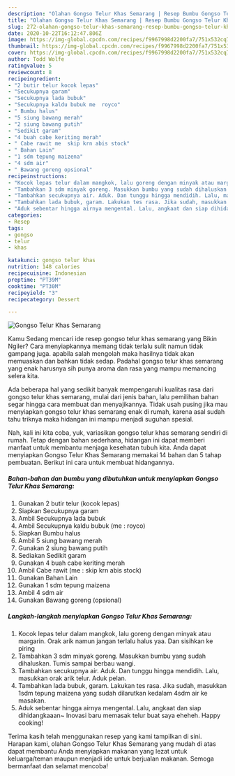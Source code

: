 ```yaml
---
description: "Olahan Gongso Telur Khas Semarang | Resep Bumbu Gongso Telur Khas Semarang Yang Menggugah Selera"
title: "Olahan Gongso Telur Khas Semarang | Resep Bumbu Gongso Telur Khas Semarang Yang Menggugah Selera"
slug: 272-olahan-gongso-telur-khas-semarang-resep-bumbu-gongso-telur-khas-semarang-yang-menggugah-selera
date: 2020-10-22T16:12:47.806Z
image: https://img-global.cpcdn.com/recipes/f9967998d2200fa7/751x532cq70/gongso-telur-khas-semarang-foto-resep-utama.jpg
thumbnail: https://img-global.cpcdn.com/recipes/f9967998d2200fa7/751x532cq70/gongso-telur-khas-semarang-foto-resep-utama.jpg
cover: https://img-global.cpcdn.com/recipes/f9967998d2200fa7/751x532cq70/gongso-telur-khas-semarang-foto-resep-utama.jpg
author: Todd Wolfe
ratingvalue: 5
reviewcount: 8
recipeingredient:
- "2 butir telur kocok lepas"
- "Secukupnya garam"
- "Secukupnya lada bubuk"
- "Secukupnya kaldu bubuk me  royco"
- " Bumbu halus"
- "5 siung bawang merah"
- "2 siung bawang putih"
- "Sedikit garam"
- "4 buah cabe keriting merah"
- " Cabe rawit me  skip krn abis stock"
- " Bahan Lain"
- "1 sdm tepung maizena"
- "4 sdm air"
- " Bawang goreng opsional"
recipeinstructions:
- "Kocok lepas telur dalam mangkok, lalu goreng dengan minyak atau margarin. Orak arik namun jangan terlalu halus yaa. Dan sisihkan ke piring"
- "Tambahkan 3 sdm minyak goreng. Masukkan bumbu yang sudah dihaluskan. Tumis sampai berbau wangi."
- "Tambahkan secukupnya air. Aduk. Dan tunggu hingga mendidih. Lalu, masukkan orak arik telur. Aduk pelan."
- "Tambahkan lada bubuk, garam. Lakukan tes rasa. Jika sudah, masukkan 1sdm tepung maizena yang sudah dilarutkan kedalam 4sdm air ke masakan."
- "Aduk sebentar hingga airnya mengental. Lalu, angkaat dan siap dihidangkaaan~ Inovasi baru memasak telur buat saya eheheh. Happy cooking!"
categories:
- Resep
tags:
- gongso
- telur
- khas

katakunci: gongso telur khas 
nutrition: 148 calories
recipecuisine: Indonesian
preptime: "PT39M"
cooktime: "PT30M"
recipeyield: "3"
recipecategory: Dessert

---
```



![Gongso Telur Khas Semarang](https://img-global.cpcdn.com/recipes/f9967998d2200fa7/751x532cq70/gongso-telur-khas-semarang-foto-resep-utama.jpg)

Kamu Sedang mencari ide resep gongso telur khas semarang yang Bikin Ngiler? Cara menyiapkannya memang tidak terlalu sulit namun tidak gampang juga. apabila salah mengolah maka hasilnya tidak akan memuaskan dan bahkan tidak sedap. Padahal gongso telur khas semarang yang enak harusnya sih punya aroma dan rasa yang mampu memancing selera kita.



Ada beberapa hal yang sedikit banyak mempengaruhi kualitas rasa dari gongso telur khas semarang, mulai dari jenis bahan, lalu pemilihan bahan segar hingga cara membuat dan menyajikannya. Tidak usah pusing jika mau menyiapkan gongso telur khas semarang enak di rumah, karena asal sudah tahu triknya maka hidangan ini mampu menjadi suguhan spesial.


Nah, kali ini kita coba, yuk, variasikan gongso telur khas semarang sendiri di rumah. Tetap dengan bahan sederhana, hidangan ini dapat memberi manfaat untuk membantu menjaga kesehatan tubuh kita. Anda dapat menyiapkan Gongso Telur Khas Semarang memakai 14 bahan dan 5 tahap pembuatan. Berikut ini cara untuk membuat hidangannya.

<!--inarticleads1-->

##### Bahan-bahan dan bumbu yang dibutuhkan untuk menyiapkan Gongso Telur Khas Semarang:

1. Gunakan 2 butir telur (kocok lepas)
1. Siapkan Secukupnya garam
1. Ambil Secukupnya lada bubuk
1. Ambil Secukupnya kaldu bubuk (me : royco)
1. Siapkan  Bumbu halus
1. Ambil 5 siung bawang merah
1. Gunakan 2 siung bawang putih
1. Sediakan Sedikit garam
1. Gunakan 4 buah cabe keriting merah
1. Ambil  Cabe rawit (me : skip krn abis stock)
1. Gunakan  Bahan Lain
1. Gunakan 1 sdm tepung maizena
1. Ambil 4 sdm air
1. Gunakan  Bawang goreng (opsional)




<!--inarticleads2-->

##### Langkah-langkah menyiapkan Gongso Telur Khas Semarang:

1. Kocok lepas telur dalam mangkok, lalu goreng dengan minyak atau margarin. Orak arik namun jangan terlalu halus yaa. Dan sisihkan ke piring
1. Tambahkan 3 sdm minyak goreng. Masukkan bumbu yang sudah dihaluskan. Tumis sampai berbau wangi.
1. Tambahkan secukupnya air. Aduk. Dan tunggu hingga mendidih. Lalu, masukkan orak arik telur. Aduk pelan.
1. Tambahkan lada bubuk, garam. Lakukan tes rasa. Jika sudah, masukkan 1sdm tepung maizena yang sudah dilarutkan kedalam 4sdm air ke masakan.
1. Aduk sebentar hingga airnya mengental. Lalu, angkaat dan siap dihidangkaaan~ Inovasi baru memasak telur buat saya eheheh. Happy cooking!




Terima kasih telah menggunakan resep yang kami tampilkan di sini. Harapan kami, olahan Gongso Telur Khas Semarang yang mudah di atas dapat membantu Anda menyiapkan makanan yang lezat untuk keluarga/teman maupun menjadi ide untuk berjualan makanan. Semoga bermanfaat dan selamat mencoba!
